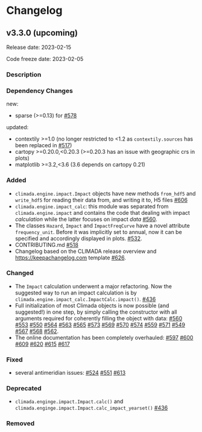 # Changelog

## v3.3.0 (upcoming)

Release date: 2023-02-15

Code freeze date: 2023-02-05

### Description

### Dependency Changes

new:

- sparse (>=0.13) for [#578](https://github.com/CLIMADA-project/climada_python/pull/578)

updated:

- contextily >=1.0 (no longer restricted to <1.2 as `contextily.sources` has been replaced in [#517](https://github.com/CLIMADA-project/climada_python/pull/517))
- cartopy >=0.20.0,<0.20.3 (>=0.20.3 has an issue with geographic crs in plots)
- matplotlib >=3.2,<3.6 (3.6 depends on cartopy 0.21)

### Added

- `climada.engine.impact.Impact` objects have new methods `from_hdf5` and `write_hdf5` for reading their data from, and writing it to, H5 files [#606](https://github.com/CLIMADA-project/climada_python/pull/606)
- `climada.engine.impact_calc`: this module was separated from `climada.engine.impact` and contains the code that dealing with impact _calculation_ while the latter focuses on impact _data_ [#560](https://github.com/CLIMADA-project/climada_python/pull/560).
- The classes `Hazard`, `Impact` and `ImpactFreqCurve` have a novel attribute `frequency_unit`. Before it was implicitly set to annual, now it can be specified and accordingly displayed in plots.
[#532](https://github.com/CLIMADA-project/climada_python/pull/532).
- CONTRIBUTING.md [#518](https://github.com/CLIMADA-project/climada_python/pull/518)
- Changelog based on the CLIMADA release overview and https://keepachangelog.com template [#626](https://github.com/CLIMADA-project/climada_python/pull/626).

### Changed

- The `Impact` calculation underwent a major refactoring. Now the suggested way to run an impact calculation is by `climada.engine.impact_calc.ImpactCalc.impact()`.
[#436](https://github.com/CLIMADA-project/climada_python/pull/436)
- Full initialization of most Climada objects is now possible (and suggested!) in one step, by simply calling the constructor with all arguments required for coherently filling the object with data:
[#560](https://github.com/CLIMADA-project/climada_python/pull/560)
[#553](https://github.com/CLIMADA-project/climada_python/pull/553)
[#550](https://github.com/CLIMADA-project/climada_python/pull/550)
[#564](https://github.com/CLIMADA-project/climada_python/pull/564)
[#563](https://github.com/CLIMADA-project/climada_python/pull/563)
[#565](https://github.com/CLIMADA-project/climada_python/pull/565)
[#573](https://github.com/CLIMADA-project/climada_python/pull/573)
[#569](https://github.com/CLIMADA-project/climada_python/pull/569)
[#570](https://github.com/CLIMADA-project/climada_python/pull/570)
[#574](https://github.com/CLIMADA-project/climada_python/pull/574)
[#559](https://github.com/CLIMADA-project/climada_python/pull/559)
[#571](https://github.com/CLIMADA-project/climada_python/pull/571)
[#549](https://github.com/CLIMADA-project/climada_python/pull/549)
[#567](https://github.com/CLIMADA-project/climada_python/pull/567)
[#568](https://github.com/CLIMADA-project/climada_python/pull/568)
[#562](https://github.com/CLIMADA-project/climada_python/pull/562).
- The online documentation has been completely overhauled:
[#597](https://github.com/CLIMADA-project/climada_python/pull/597)
[#600](https://github.com/CLIMADA-project/climada_python/pull/600)
[#609](https://github.com/CLIMADA-project/climada_python/pull/609)
[#620](https://github.com/CLIMADA-project/climada_python/pull/620)
[#615](https://github.com/CLIMADA-project/climada_python/pull/615)
[#617](https://github.com/CLIMADA-project/climada_python/pull/617)

### Fixed

- several antimeridian issues:
[#524](https://github.com/CLIMADA-project/climada_python/pull/524)
[#551](https://github.com/CLIMADA-project/climada_python/pull/551)
[#613](https://github.com/CLIMADA-project/climada_python/pull/613)

### Deprecated

- `climada.enginge.impact.Impact.calc()` and `climada.enginge.impact.Impact.calc_impact_yearset()`
[#436](https://github.com/CLIMADA-project/climada_python/pull/436)

### Removed
